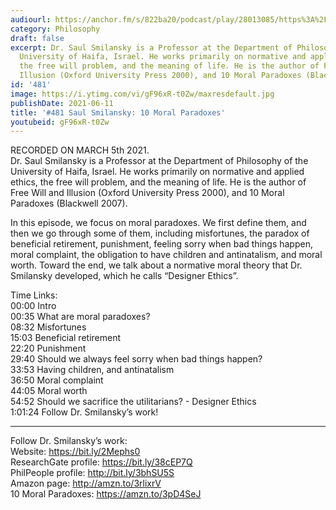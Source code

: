 ```yaml
---
audiourl: https://anchor.fm/s/822ba20/podcast/play/28013085/https%3A%2F%2Fd3ctxlq1ktw2nl.cloudfront.net%2Fstaging%2F2021-2-5%2Fe2340ed0-8b0f-c0fb-792c-e22217298c7b.m4a
category: Philosophy
draft: false
excerpt: Dr. Saul Smilansky is a Professor at the Department of Philosophy of the
  University of Haifa, Israel. He works primarily on normative and applied ethics,
  the free will problem, and the meaning of life. He is the author of Free Will and
  Illusion (Oxford University Press 2000), and 10 Moral Paradoxes (Blackwell 2007).
id: '481'
image: https://i.ytimg.com/vi/gF96xR-t0Zw/maxresdefault.jpg
publishDate: 2021-06-11
title: '#481 Saul Smilansky: 10 Moral Paradoxes'
youtubeid: gF96xR-t0Zw
---
```

<div class="timelinks">

RECORDED ON MARCH 5th 2021.  
Dr. Saul Smilansky is a Professor at the Department of Philosophy of the University of Haifa, Israel. He works primarily on normative and applied ethics, the free will problem, and the meaning of life. He is the author of Free Will and Illusion (Oxford University Press 2000), and 10 Moral Paradoxes (Blackwell 2007).

In this episode, we focus on moral paradoxes. We first define them, and then we go through some of them, including misfortunes, the paradox of beneficial retirement, punishment, feeling sorry when bad things happen, moral complaint, the obligation to have children and antinatalism, and moral worth. Toward the end, we talk about a normative moral theory that Dr. Smilansky developed, which he calls “Designer Ethics”. 

Time Links:  
<time>00:00</time> Intro  
<time>00:35</time> What are moral paradoxes?  
<time>08:32</time> Misfortunes  
<time>15:03</time> Beneficial retirement  
<time>22:20</time> Punishment  
<time>29:40</time> Should we always feel sorry when bad things happen?  
<time>33:53</time> Having children, and antinatalism  
<time>36:50</time> Moral complaint  
<time>44:05</time> Moral worth  
<time>54:52</time> Should we sacrifice the utilitarians? - Designer Ethics  
<time>1:01:24</time> Follow Dr. Smilansky’s work!

---

Follow Dr. Smilansky’s work:  
Website: https://bit.ly/2Mephs0  
ResearchGate profile: https://bit.ly/38cEP7Q  
PhilPeople profile: http://bit.ly/3bhSU5S  
Amazon page: http://amzn.to/3rlixrV  
10 Moral Paradoxes: https://amzn.to/3pD4SeJ
</div>

